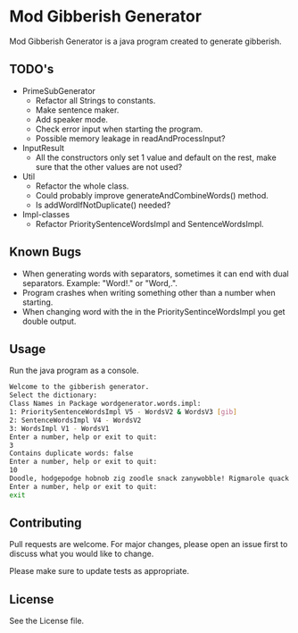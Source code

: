 # Mod Gibberish Generator

Mod Gibberish Generator is a java program created to generate gibberish.

## TODO's

*  PrimeSubGenerator
    * Refactor all Strings to constants.
    * Make sentence maker.
    * Add speaker mode.
    * Check error input when starting the program.
    * Possible memory leakage in readAndProcessInput?   
*  InputResult
    * All the constructors only set 1 value and default on the rest, make sure that the other values are not used?
*  Util
    * Refactor the whole class.
    * Could probably improve generateAndCombineWords() method.
    * Is addWordIfNotDuplicate() needed?
*  Impl-classes
    * Refactor PrioritySentenceWordsImpl and SentenceWordsImpl.
    
## Known Bugs

*  When generating words with separators, sometimes it can end with dual separators. Example: "Word!." or "Word,.".
*  Program crashes when writing something other than a number when starting.
*  When changing word with the in the PrioritySentinceWordsImpl you get double output.

## Usage

Run the java program as a console.

```bash
Welcome to the gibberish generator.
Select the dictionary:
Class Names in Package wordgenerator.words.impl:
1: PrioritySentenceWordsImpl V5 - WordsV2 & WordsV3 [gib]
2: SentenceWordsImpl V4 - WordsV2
3: WordsImpl V1 - WordsV1
Enter a number, help or exit to quit: 
3
Contains duplicate words: false
Enter a number, help or exit to quit: 
10
Doodle, hodgepodge hobnob zig zoodle snack zanywobble! Rigmarole quack.
Enter a number, help or exit to quit: 
exit
```

## Contributing

Pull requests are welcome. For major changes, please open an issue first
to discuss what you would like to change.

Please make sure to update tests as appropriate.

## License

See the License file.
